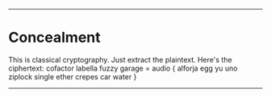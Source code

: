 ----

# Concealment

This is classical cryptography. Just extract the plaintext. Here's the ciphertext: 
cofactor labella fuzzy garage = audio { alforja egg yu uno ziplock single ether crepes car water }

----